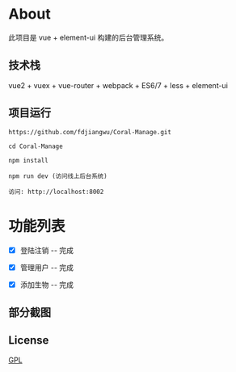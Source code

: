 
# About

此项目是 vue + element-ui 构建的后台管理系统。

## 技术栈

vue2 + vuex + vue-router + webpack + ES6/7 + less + element-ui


## 项目运行


```
https://github.com/fdjiangwu/Coral-Manage.git 

cd Coral-Manage  

npm install

npm run dev (访问线上后台系统)

访问: http://localhost:8002

```

# 功能列表

- [x] 登陆注销 -- 完成 
- [x] 管理用户 -- 完成
- [x] 添加生物 -- 完成


## 部分截图


## License

[GPL](https://github.com/bailicangdu/vue2-manage/blob/master/COPYING)
